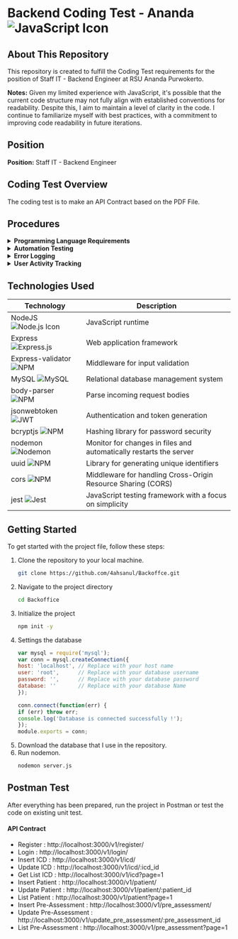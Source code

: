 # Backend Coding Test - Ananda ![JavaScript Icon](https://img.icons8.com/color/24/000000/javascript.png)

## About This Repository

This repository is created to fulfill the Coding Test requirements for the position of Staff IT - Backend Engineer at
RSU Ananda Purwokerto.

**Notes:**
Given my limited experience with JavaScript, it's possible that the current code structure may not fully align with
established conventions for readability. Despite this, I aim to maintain a level of clarity in the code. I continue to
familiarize myself with best practices, with a commitment to improving code readability in future iterations.

## Position

**Position:** Staff IT - Backend Engineer

## Coding Test Overview

The coding test is to make an API Contract based on the PDF File.

## Procedures

<details>
<summary><strong>Programming Language Requirements</strong></summary>

- **NodeJs (v18) / Typescript (v5.2):**
  Ensure that the codebase is written using NodeJS version 18 or Typescript version 5.2.

</details>

<details>
<summary><strong>Automation Testing</strong></summary>

- **Automation Testing:**
  Include automated testing procedures to ensure the reliability and correctness of the code.

</details>

<details>
<summary><strong>Error Logging</strong></summary>

- **Error Logging:**
  Implement error logging mechanisms to capture and log errors for effective debugging and monitoring.

</details>

<details>
<summary><strong>User Activity Tracking</strong></summary>

- **User Activity:**
  Track and log user activity to monitor and analyze user interactions with the application.

</details>

## Technologies Used

| Technology                                                                         | Description                                                        |
|------------------------------------------------------------------------------------|--------------------------------------------------------------------|
| NodeJS ![Node.js Icon](https://img.icons8.com/?size=24&id=hsPbhkOH4FMe&format=png) | JavaScript runtime                                                 |
| Express ![Express.js](https://img.icons8.com/?size=24&id=kg46nzoJrmTR&format=png)  | Web application framework                                          |
| Express-validator ![NPM](https://img.icons8.com/?size=24&id=24895&format=png)      | Middleware for input validation                                    |
| MySQL ![MySQL](https://img.icons8.com/?size=24&id=UFXRpPFebwa2&format=png)         | Relational database management system                              |
| body-parser ![NPM](https://img.icons8.com/?size=24&id=24895&format=png)            | Parse incoming request bodies                                      |
| jsonwebtoken ![JWT](https://img.icons8.com/?size=24&id=rHpveptSuwDz&format=png)    | Authentication and token generation                                |
| bcryptjs ![NPM](https://img.icons8.com/?size=24&id=24895&format=png)               | Hashing library for password security                              |
| nodemon ![Nodemon](https://img.icons8.com/?size=24&id=8e6sgfGHgI9t&format=png)     | Monitor for changes in files and automatically restarts the server |
| uuid ![NPM](https://img.icons8.com/?size=24&id=24895&format=png)                   | Library for generating unique identifiers                          |
| cors ![NPM](https://img.icons8.com/?size=24&id=24895&format=png)                   | Middleware for handling Cross-Origin Resource Sharing (CORS)       |
| jest ![Jest]( https://img.icons8.com/?size=24&id=bp24DwGXJDyT&format=png)          | JavaScript testing framework with a focus on simplicity            |                                                                          

## Getting Started

To get started with the project file, follow these steps:

1. Clone the repository to your local machine.
   ```bash
   git clone https://github.com/4ahsanul/Backoffce.git
2. Navigate to the project directory
   ```bash
   cd Backoffice
3. Initialize the project
   ```bash
   npm init -y
4. Settings the database
   ```javascript
   var mysql = require('mysql');
   var conn = mysql.createConnection({
   host: 'localhost', // Replace with your host name
   user: 'root',      // Replace with your database username
   password: '',      // Replace with your database password
   database: ''       // Replace with your database Name
   });
   
   conn.connect(function(err) {
   if (err) throw err;
   console.log('Database is connected successfully !');
   });
   module.exports = conn;
   ```
4. Download the database that I use in the repository.
5. Run nodemon.
   ```bash
   nodemon server.js
   
## Postman Test
After everything has been prepared, run the project in Postman or test the code on existing unit test.

#### API Contract
- Register : http://localhost:3000/v1/register/
- Login : http://localhost:3000/v1/login/
- Insert ICD : http://localhost:3000/v1/icd/
- Update ICD : http://localhost:3000/v1/icd/:icd_id
- Get List ICD : http://localhost:3000/v1/icd?page=1
- Insert Patient : http://localhost:3000/v1/patient/
- Update Patient : http://localhost:3000/v1/patient/:patient_id
- List Patient : http://localhost:3000/v1/patient?page=1
- Insert Pre-Assessment : http://localhost:3000/v1/pre_assessment/
- Update Pre-Assessment : http://localhost:3000/v1/update_pre_assessment/:pre_assessment_id
- List Pre-Assessment : http://localhost:3000/v1/pre_assessment?page=1